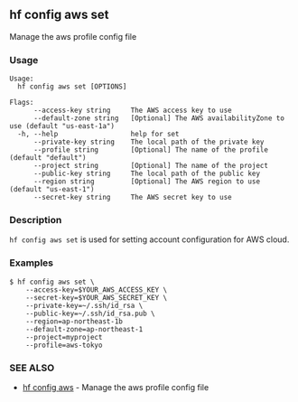 ## hf config aws set

Manage the aws profile config file

<!-- usage -->

### Usage

```
Usage:
  hf config aws set [OPTIONS]

Flags:
      --access-key string     The AWS access key to use
      --default-zone string   [Optional] The AWS availabilityZone to use (default "us-east-1a")
  -h, --help                  help for set
      --private-key string    The local path of the private key
      --profile string        [Optional] The name of the profile (default "default")
      --project string        [Optional] The name of the project
      --public-key string     The local path of the public key
      --region string         [Optional] The AWS region to use (default "us-east-1")
      --secret-key string     The AWS secret key to use

```
<!-- description and examples -->

### Description

`hf config aws set` is used for setting account configuration for AWS cloud.

### Examples


```
$ hf config aws set \
    --access-key=$YOUR_AWS_ACCESS_KEY \
    --secret-key=$YOUR_AWS_SECRET_KEY \
    --private-key=~/.ssh/id_rsa \
    --public-key=~/.ssh/id_rsa.pub \
    --region=ap-northeast-1b
    --default-zone=ap-northeast-1
    --project=myproject
    --profile=aws-tokyo
```


<!-- see also -->

### SEE ALSO

* [hf config aws](hf_config_aws.md)	 - Manage the aws profile config file

